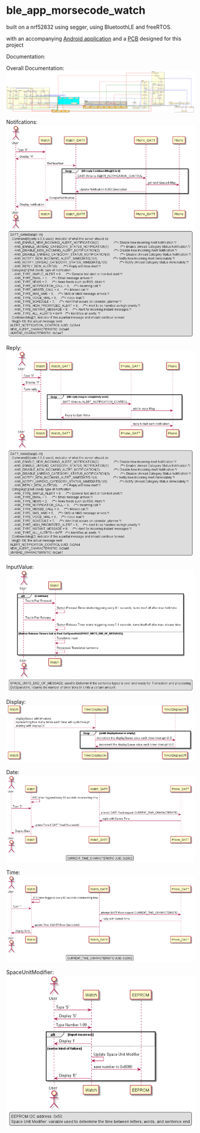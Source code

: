 # ble_app_morsecode_watch
 built on a nrf52832 using segger, using BluetoothLE and freeRTOS.
 
 with an accompanying [Android application](https://github.com/bnezuld/MorseCodeWatchApp)
 and a [PCB](https://github.com/bnezuld/MorseCodeWatchPCB) designed for this project

Documentation:

Overall Documentation: ![FreeRtosMorseCodeWatch](/Documentation/FreeRtosMorseCodeWatch.png)

Notifcations: ![Date](/Documentation/Notifcations.png)

Reply: ![Reply](/Documentation/Reply.png)

InputValue: ![InputValue](/Documentation/InputValue.png)

Display: ![Display](/Documentation/Display.png)

Date: ![Date](/Documentation/Date.png)

Time: ![Time](/Documentation/Time.png)

SpaceUnitModifier: ![SpaceUnitModifier](/Documentation/SpaceUnitModifier.png)
